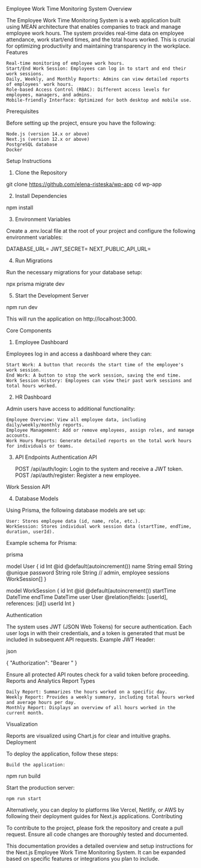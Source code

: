 Employee Work Time Monitoring System
Overview

The Employee Work Time Monitoring System is a web application built using MEAN architecture that enables companies to track and manage employee work hours. The system provides real-time data on employee attendance, work start/end times, and the total hours worked. This is crucial for optimizing productivity and maintaining transparency in the workplace.
Features

    Real-time monitoring of employee work hours.
    Start/End Work Session: Employees can log in to start and end their work sessions.
    Daily, Weekly, and Monthly Reports: Admins can view detailed reports of employees' work hours.
    Role-based Access Control (RBAC): Different access levels for employees, managers, and admins.
    Mobile-friendly Interface: Optimized for both desktop and mobile use.

Prerequisites

Before setting up the project, ensure you have the following:

    Node.js (version 14.x or above)
    Next.js (version 12.x or above)
    PostgreSQL database
    Docker

Setup Instructions
1. Clone the Repository

git clone https://github.com/elena-risteska/wp-app
cd wp-app

2. Install Dependencies

npm install

3. Environment Variables

Create a .env.local file at the root of your project and configure the following environment variables:

DATABASE_URL=<your-database-connection-url>
JWT_SECRET=<your-jwt-secret>
NEXT_PUBLIC_API_URL=<backend-api-url>

4. Run Migrations

Run the necessary migrations for your database setup:

npx prisma migrate dev

5. Start the Development Server

npm run dev

This will run the application on http://localhost:3000.

Core Components
1. Employee Dashboard

Employees log in and access a dashboard where they can:

    Start Work: A button that records the start time of the employee's work session.
    End Work: A button to stop the work session, saving the end time.
    Work Session History: Employees can view their past work sessions and total hours worked.

2. HR Dashboard

Admin users have access to additional functionality:

    Employee Overview: View all employee data, including daily/weekly/monthly reports.
    Employee Management: Add or remove employees, assign roles, and manage accounts.
    Work Hours Reports: Generate detailed reports on the total work hours for individuals or teams.

3. API Endpoints
Authentication API

    POST /api/auth/login: Login to the system and receive a JWT token.
    POST /api/auth/register: Register a new employee.

Work Session API

4. Database Models

Using Prisma, the following database models are set up:

    User: Stores employee data (id, name, role, etc.).
    WorkSession: Stores individual work session data (startTime, endTime, duration, userId).

Example schema for Prisma:

prisma

model User {
  id       Int      @id @default(autoincrement())
  name     String
  email    String   @unique
  password String
  role     String   // admin, employee
  sessions WorkSession[]
}

model WorkSession {
  id        Int      @id @default(autoincrement())
  startTime DateTime
  endTime   DateTime
  user      User     @relation(fields: [userId], references: [id])
  userId    Int
}

Authentication

The system uses JWT (JSON Web Tokens) for secure authentication. Each user logs in with their credentials, and a token is generated that must be included in subsequent API requests.
Example JWT Header:

json

{
  "Authorization": "Bearer <token>"
}

Ensure all protected API routes check for a valid token before proceeding.
Reports and Analytics
Report Types

    Daily Report: Summarizes the hours worked on a specific day.
    Weekly Report: Provides a weekly summary, including total hours worked and average hours per day.
    Monthly Report: Displays an overview of all hours worked in the current month.

Visualization

Reports are visualized using Chart.js for clear and intuitive graphs.
Deployment

To deploy the application, follow these steps:

    Build the application:

npm run build

Start the production server:

    npm run start

Alternatively, you can deploy to platforms like Vercel, Netlify, or AWS by following their deployment guides for Next.js applications.
Contributing

To contribute to the project, please fork the repository and create a pull request. Ensure all code changes are thoroughly tested and documented.

This documentation provides a detailed overview and setup instructions for the Next.js Employee Work Time Monitoring System. It can be expanded based on specific features or integrations you plan to include.
